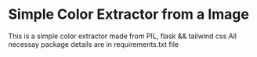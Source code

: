 # Simple Color Extractor from a Image

This is a simple color extractor made from PIL, flask && tailwind css
All necessay package details are in requirements.txt file

